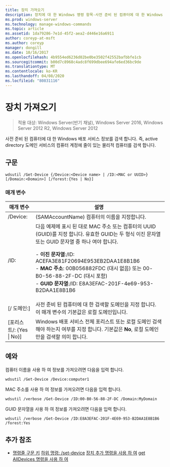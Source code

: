 ```yaml
---
title: 장치 가져오기
description: 장치에 대 한 Windows 명령 항목-사전 준비 된 컴퓨터에 대 한 Windows 배포 서비스 정보를 검색 합니다. 즉, active directory 도메인 서비스의 컴퓨터 계정에 줄이 있는 물리적 컴퓨터입니다.
ms.prod: windows-server
ms.technology: manage-windows-commands
ms.topic: article
ms.assetid: 1da79286-7e1d-45f2-aea2-d446e16a6911
author: coreyp-at-msft
ms.author: coreyp
manager: dongill
ms.date: 10/16/2017
ms.openlocfilehash: 4b9554ed6236d02be0be3502f42552bafbbfe1cb
ms.sourcegitcommit: b00d7c8968c4adc8f699dbee694afe6ed36bc9de
ms.translationtype: MT
ms.contentlocale: ko-KR
ms.lasthandoff: 04/08/2020
ms.locfileid: "80831116"
---
```

# <a name="get-device"></a>장치 가져오기

>적용 대상: Windows Server(반기 채널), Windows Server 2016, Windows Server 2012 R2, Windows Server 2012

사전 준비 된 컴퓨터에 대 한 Windows 배포 서비스 정보를 검색 합니다. 즉, active directory 도메인 서비스의 컴퓨터 계정에 줄이 있는 물리적 컴퓨터를 검색 합니다.

## <a name="syntax"></a>구문
```
wdsutil /Get-Device {/Device:<Device name> | /ID:<MAC or UUID>} [/Domain:<Domain>] [/forest:{Yes | No}]
```
### <a name="parameters"></a>매개 변수
|매개 변수|설명|
|-------|--------|
|/Device:<Device name>|(SAMAccountName) 컴퓨터의 이름을 지정합니다.|
|/ID:<MAC or UUID>|다음 예제에 표시 된 대로 MAC 주소 또는 컴퓨터의 UUID (GUID)를 지정 합니다. 유효한 GUID는 두 형식 이진 문자열 또는 GUID 문자열 중 하나 여야 합니다.<p>-   **이진 문자열**:/ID: ACEFA3E81F20694E953EB2DAA1E8B1B6<br />-   **MAC 주소**: 00B056882FDC (대시 없음) 또는 00-B0-56-88-2F-DC (대시 포함)<br />-   **GUID 문자열**:/ID: E8A3EFAC-201F-4e69-953-B2DAA1E8B1B6|
|[/ 도메인:<Domain>]|사전 준비 된 컴퓨터에 대 한 검색할 도메인을 지정 합니다. 이 매개 변수의 기본값은 로컬 도메인입니다.|
|[포리스트/: {Yes &#124; No}]|Windows 배포 서비스 전체 포리스트 또는 로컬 도메인 검색 해야 하는지 여부를 지정 합니다. 기본값은 **No**, 로컬 도메인만을 검색할 의미 합니다.|
## <a name="examples"></a><a name=BKMK_examples></a>예와
컴퓨터 이름을 사용 하 여 정보를 가져오려면 다음을 입력 합니다.
```
wdsutil /Get-Device /Device:computer1
```
MAC 주소를 사용 하 여 정보를 가져오려면 다음을 입력 합니다.
```
wdsutil /verbose /Get-Device /ID:00-B0-56-88-2F-DC /Domain:MyDomain
```
GUID 문자열을 사용 하 여 정보를 가져오려면 다음을 입력 합니다.
```
wdsutil /verbose /Get-Device /ID:E8A3EFAC-201F-4E69-953-B2DAA1E8B1B6 /forest:Yes
```
## <a name="additional-references"></a>추가 참조
- [명령줄 구문 키](command-line-syntax-key.md)
[하위 명령: /set-device](subcommand-set-device.md)
[장치 추가 명령을 사용 하 여](using-the-add-device-command.md)
[get AllDevices 명령을 사용 하 여](using-the-get-alldevices-command.md)
